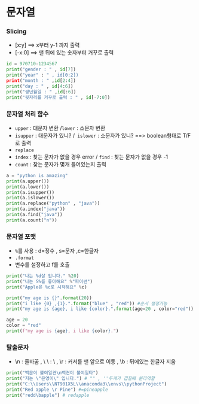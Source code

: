 # 문자열

### Slicing

- [x:y] ==> x부터 y-1 까지 출력
- [-x:0] ==> 맨 뒤에 있는 숫자부터 거꾸로 출력

```python
id = 970710-1234567
print("gender : " , id[7])
print("year" : " , id[0:2])
print("month : " ,id[2:4])
print("day : " , id[4:6])
print("생년월일 : " ,id[:6])
print("뒷자리를 거꾸로 출력 : " , id[-7:0])
```

 ### 문자열 처리 함수

- `upper` : 대문자 변환 /`lower` : 소문자 변환
- `isupper` : 대문자가 있니? /` islower` : 소문자가 있니?  ==> boolean형태로 T/F로 출력 
- `replace `
- `index` : 찾는 문자가 없을 경우 error / `find` : 찾는 문자가 없을 경우 -1
- `count` : 찾는 문자가 몇개 들어있는지 출력

```python
a = "python is amazing"
print(a.upper())
print(a.lower())
print(a.isupper())
print(a.islower())
print(a.replace("python" , "java"))
print(a.index("java"))
print(a.find("java"))
print(a.count("n"))
```

### 문자열 포맷

- `%`를 사용 : d=정수 , s=문자 ,c=한글자
- `.format `
- 변수를 설정하고 f를 호출

```python
print("나는 %d살 입니다." %20)
print("나는 S%를 좋아해요" %"파이썬")
print("Apple은 %c로 시작해요" %c)

print("my age is {}".format(20))
print("i like {0} ,{1}.".format("blue" , "red")) #순서 설정가능
print("my age is {age}, i like {color}.".format(age=20 , color="red"))

age = 20
color = "red"
print(f"my age is {age}, i like {color}.")
```

### 탈출문자

- \n : 줄바꿈 , \\ \ : \ , \r : 커서를 맨 앞으로 이동 , \b : 뒤에있는 한글자 지움

```python
print("백문이 불여일견\n백견이 불여일타")
print("저는 \"은영이\" 입니다.") # "" , ''두개가 겹칠때 분리역할
print("C:\\Users\\NT901X5L\\anaconda3\\envs\\pythonProject")
print("Red apple \r Pine") #=pineapple
print("redd\bapple") # redapple
```
